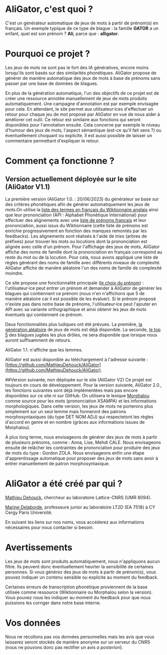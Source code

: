 # AliGator, c'est quoi ?

C'est un générateur automatique de jeux de mots à partir de prénom(s) en français. Un exemple typique de ce type de blague : la famille **GATOR** a un enfant, quel est son prénom ? **Ali**, parce que : **alligator**. 

# Pourquoi ce projet ?

Les jeux de mots ne sont pas le fort des IA génératives, encore moins lorsqu'ils sont basés sur des similarités phonétiques. AliGator propose de générer de manière automatique des jeux de mots à base de prénoms sans passer par une base de données de blagues.

En plus de la génération automatique, l'un des objectifs de ce projet est de créer une ressource annotée manuellement de jeux de mots produits automatiquement. Une campagne d'annotation est par exemple envisagée pour cela. En attendant, le site permet aux utilisateur·ices d'effectuer un retour pour chaque jeu de mot proposé par AliGator en vue de nous aider à améliorer cet outil. Ce retour est similaire aux fonctions qui seront disponibles pour l'annotation ensuite. Cela concerne par exemple le niveau d'humour des jeux de mots, l'aspect sémantique (est-ce qu'il fait sens ?) ou éventuellement choquant ou explicite. Il est aussi possible de laisser un commentaire permettant d'expliquer le retour.

# Comment ça fonctionne ?

## Version actuellement déployée sur le site (AliGator V1.1)
La première version (AliGator 1.0. : 20/06/2023) du générateur se base sur des critères phonétiques afin de générer automatiquement les jeux de mots.On utilise la [liste des termes en français du Wiktionnaire anglais](https://en.wiktionary.org/wiki/Category:French_terms_with_IPA_pronunciation) ainsi que leur prononciation (API : Alphabet Phonétique International) pour effectuer des alignements avec une [liste de prénoms français](https://en.wiktionary.org/wiki/Category:French_given_names) et leur prononciation, aussi issus du Wiktionnaire (cette liste de prénoms est enrichie progressivement en fonction des manques remontés par les feedbacks). Les alignements sont réalisés à l'aide de _tries_ (arbres de préfixes) pour trouver les mots ou locutions dont la prononciation est alignée avec celle d'un prénom. Pour l'affichage des jeux de mots, AliGator affiche des noms de famille dont la prononciation en français correspond au reste du mot ou de la locution. Pour cela, nous avons appliqué une liste de règles générant des noms de famille avec différents niveaux de complexité. AliGator affiche de manière aléatoire l'un des noms de famille de complexité moindre.

Ce site propose une fonctionnalité principale ([le choix du prénom](./prenom.html)) : l'utilisateur·ice peut entrer un prénom et demander à AliGator de générer les blagues qui contiennent ce prénom (nous n'en n'affichons que 5 de manière aléatoire car il est possible de les évaluer). Si le prénom proposé n'existe pas dans notre base de prénoms, l'utilisateur·ice peut l'ajouter en API avec sa variante orthographique et ainsi obtenir les jeux de mots éventuels qui contiennent ce prénom.

Deux fonctionnalités plus ludiques ont été prévues. La première, [la génération aléatoire](./lea-toire.html) de jeux de mots est déjà disponible. La seconde, [le top 5](./top-5.html) des blagues jugées les plus drôles, ne sera disponible que lorsque nous auront suffisamment de retours.

AliGator 1.1. n'affiche que les lemmes. 

AliGator est aussi disponible au téléchargement à l'adresse suivante : [https://github.com/MathieuDehouck/AliGator](https://github.com/MathieuDehouck/AliGator).

##Version suivante, non déployée sur le site (AliGator V2) 
Ce projet est toujours en cours de développement. Pour la version suivante, AliGator 2.0., les fonctions suivantes sont déjà implémentées mais pas encore disponibles sur ce site ni sur GitHub. On utilisera le lexique [Morphalou](https://repository.ortolang.fr/api/content/morphalou/2/LISEZ_MOI.html) comme source pour les mots (prononciation XSAMPA) et les informations morphologiques. Dans cette version, les jeux de mots ne porterons plus simplement sur un seul lemme mais formeront des patrons morphosyntaxiques (du type DET NOM ADJ) qui respectetont les règles d'accord en genre et en nombre (grâces aux informations issues de Morphalou).

À plus long terme, nous envisageons de générer des jeux de mots à partir de plusieurs prénoms, comme : Anna, Lise, Mehdi CALE. Nous envisageons ensuite de relâcher les contraintes de prononciation pour produire des jeux de mots du type : Gordon ZOLA. Nous envisageons enfin une étape d'apprentissage automatique pour proposer des jeux de mots sans avoir à entrer manuellement de patron morphosyntaxique.

# AliGator a été créé par qui ?

[Mathieu Dehouck](https://www.lattice.cnrs.fr/membres/chercheurs-ou-enseignants-chercheurs/mathieu-dehouck/), chercheur au laboratoire Lattice-CNRS (UMR 8094).

[Marine Delaborde](https://www.cyu.fr/marine-delaborde), professeure junior au laboratoire LT2D (EA 7518) à CY Cergy Paris Université.

En suivant les liens sur nos noms, vous accéderez aux informations nécessaires pour nous contacter si besoin.

# Avertissements

Les jeux de mots sont produits automatiquement, nous n'appliquons aucun filtre. Ils peuvent donc éventuellement heurter la sensibilité de certaines personnes. Si vous générez des jeux de mots à partir de prénom(s), vous pouvez indiquer un contenu sensible ou explicite au moment du feedback.

Certaines erreurs de transcription phonétique proviennent de la base utilisée comme ressource (Wiktionnaire ou Morphalou selon la version). Vous pouvez nous les indiquer au moment du feedback pour que nous puissions les corriger dans notre base interne. 

# Vos données

Nous ne récoltons pas vos données personnelles mais les avis que vous laisserez seront stockés de manière anonyme sur un serveur du CNRS (nous ne pouvons donc pas rectifier un avis _a posteriori_).


